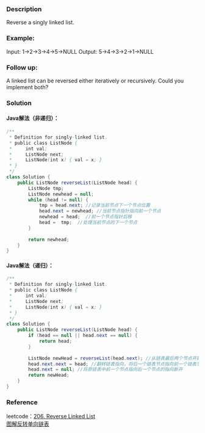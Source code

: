 ### Description
Reverse a singly linked list.
### Example:
Input: 1->2->3->4->5->NULL
Output: 5->4->3->2->1->NULL
### Follow up:
A linked list can be reversed either iteratively or recursively. Could you implement both?
### Solution

#### Java解法（非递归）：
```Java
/**
 * Definition for singly-linked list.
 * public class ListNode {
 *     int val;
 *     ListNode next;
 *     ListNode(int x) { val = x; }
 * }
 */
class Solution {
    public ListNode reverseList(ListNode head) {
        ListNode tmp;
        ListNode newhead = null;
        while (head != null) {
            tmp = head.next; //记录当前节点下一个节点位置
            head.next = newhead; //当前节点指针指向前一个节点
            newhead = head;  //前一个节点指针后移
            head =  tmp;  //处理当前节点的下一个节点
        }
        
        return newhead;
    }
}
```
#### Java解法（递归）：
```Java
/**
 * Definition for singly-linked list.
 * public class ListNode {
 *     int val;
 *     ListNode next;
 *     ListNode(int x) { val = x; }
 * }
 */
class Solution {
    public ListNode reverseList(ListNode head) {
        if (head == null || head.next == null) {
            return head;
        } 
        
        ListNode newHead = reverseList(head.next); //从链表最后两个节点开始翻转，依次向前
        head.next.next = head; //翻转链表指向，将后一个链表节点指向前一个链表节点
        head.next = null; //将原链表中前一个节点指向后一个节点的指向断开
        return newHead;
    }
}
```

### Reference
leetcode：[206. Reverse Linked List](https://leetcode.com/problems/reverse-linked-list/)  
[图解反转单向链表](https://blog.csdn.net/xyh269/article/details/70238501)
